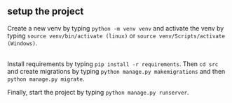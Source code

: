 ## setup the project
Create a new venv by typing `python -m venv venv` and activate the venv by typing `source venv/bin/activate (linux)` or `source venv/Scripts/activate (Windows)`.<br><br>

Install requirements by typing `pip install -r requirements`. Then `cd src` and create migrations by typing `python manage.py makemigrations` and then `python manage.py migrate`. 

Finally, start the project by typing `python manage.py runserver`.